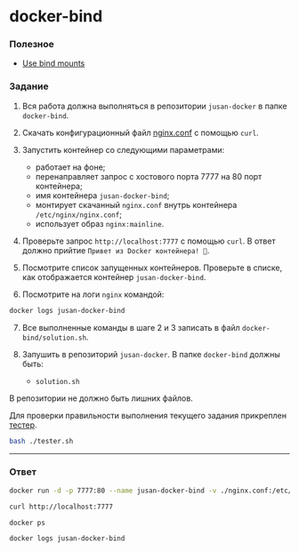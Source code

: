 # docker-bind

### Полезное

- [Use bind mounts](https://docs.docker.com/storage/bind-mounts/)

### Задание

1. Вся работа должна выполняться в репозитории `jusan-docker` в папке `docker-bind`.
2. Скачать конфигурационный файл [nginx.conf](./nginx.conf) с помощью `curl`.
3. Запустить контейнер со следующими параметрами:

   - работает на фоне;
   - перенаправляет запрос с хостового порта 7777 на 80 порт контейнера;
   - имя контейнера `jusan-docker-bind`;
   - монтирует скачанный `nginx.conf` внутрь контейнера `/etc/nginx/nginx.conf`;
   - использует образ `nginx:mainline`.

4. Проверьте запрос `http://localhost:7777` с помощью `curl`. В ответ должно прийтие `Привет из Docker контейнера! 🐳`.
5. Посмотрите список запущенных контейнеров. Проверьте в списке, как отображается контейнер `jusan-docker-bind`.
6. Посмотрите на логи `nginx` командой:

```bash
docker logs jusan-docker-bind
```

7. Все выполненные команды в шаге 2 и 3 записать в файл `docker-bind/solution.sh`.

8. Запушить в репозиторий `jusan-docker`. В папке `docker-bind` должны быть:
   - `solution.sh`

В репозитории не должно быть лишних файлов.

Для проверки правильности выполнения текущего задания прикреплен [тестер][tester].

```bash
bash ./tester.sh
```

[tester]: https://stepik.org/media/attachments/lesson/691221/tester-docker-bind.sh

---

### Ответ

```bash
docker run -d -p 7777:80 --name jusan-docker-bind -v ./nginx.conf:/etc/nginx/nginx.conf nginx:mainline

curl http://localhost:7777

docker ps

docker logs jusan-docker-bind
```